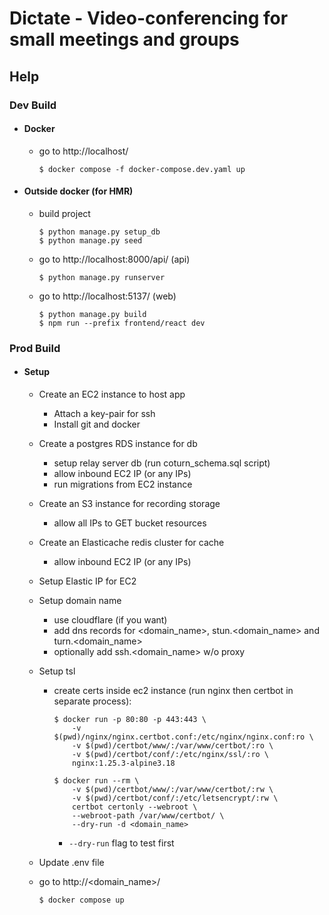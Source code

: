 # Dictate - Video-conferencing for small meetings and groups

## Help

### Dev Build

- #### Docker

  - go to http://localhost/

    ```console
    $ docker compose -f docker-compose.dev.yaml up
    ```

- #### Outside docker (for HMR)

  - build project

    ```console
    $ python manage.py setup_db
    $ python manage.py seed
    ```

  - go to http://localhost:8000/api/ (api)

    ```console
    $ python manage.py runserver
    ```

  - go to http://localhost:5137/ (web)

    ```console
    $ python manage.py build
    $ npm run --prefix frontend/react dev
    ```

### Prod Build

- #### Setup

  - Create an EC2 instance to host app
    - Attach a key-pair for ssh
    - Install git and docker
  - Create a postgres RDS instance for db
    - setup relay server db (run coturn_schema.sql script)
    - allow inbound EC2 IP (or any IPs)
    - run migrations from EC2 instance
  - Create an S3 instance for recording storage
    - allow all IPs to GET bucket resources
  - Create an Elasticache redis cluster for cache
    - allow inbound EC2 IP (or any IPs)
  - Setup Elastic IP for EC2
  - Setup domain name
    - use cloudflare (if you want)
    - add dns records for <domain_name>, stun.<domain_name> and turn.<domain_name>
    - optionally add ssh.<domain_name> w/o proxy
  - Setup tsl

    - create certs inside ec2 instance (run nginx then certbot in separate process):

      ```console
      $ docker run -p 80:80 -p 443:443 \
          -v $(pwd)/nginx/nginx.certbot.conf:/etc/nginx/nginx.conf:ro \
          -v $(pwd)/certbot/www/:/var/www/certbot/:ro \
          -v $(pwd)/certbot/conf/:/etc/nginx/ssl/:ro \
          nginx:1.25.3-alpine3.18
      ```

      ```console
      $ docker run --rm \
          -v $(pwd)/certbot/www/:/var/www/certbot/:rw \
          -v $(pwd)/certbot/conf/:/etc/letsencrypt/:rw \
          certbot certonly --webroot \
          --webroot-path /var/www/certbot/ \
          --dry-run -d <domain_name>
      ```

      - `--dry-run` flag to test first

  - Update .env file
  - go to http://<domain_name>/

    ```console
    $ docker compose up
    ```
